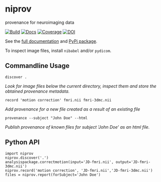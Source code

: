 niprov
======
provenance for neuroimaging data

[![Build](https://travis-ci.org/ilogue/niprov.svg?branch=master)](https://travis-ci.org/ilogue/niprov)
[![Docs](https://readthedocs.org/projects/niprov/badge/?version=latest)](http://niprov.readthedocs.org/)
[![Coverage](https://img.shields.io/coveralls/ilogue/niprov.svg)](https://coveralls.io/r/ilogue/niprov)
[![DOI](https://zenodo.org/badge/7344/ilogue/niprov.svg)](http://dx.doi.org/10.5281/zenodo.13683)

See the [full documentation](http://niprov.readthedocs.org/) and [PyPi package](https://pypi.python.org/pypi/niprov).

To inspect image files, install `nibabel` and/or `pydicom`.

Commandline Usage
-----------------

```
discover .
```
*Look for image files below the current directory, inspect them and store the obtained provenance metadata.*

```
record 'motion correction' fmri.nii fmri-3dmc.nii
```
*Add provenance for a new file created as a result of an existing file*

```
provenance --subject "John Doe" --html
```
*Publish provenance of known files for subject 'John Doe' as an html file.*

Python API
-----------------

```
import niprov
niprov.discover('.')
analysispackage.correctmotion(input='JD-fmri.nii', output='JD-fmri-3dmc.nii')
niprov.record('motion correction', 'JD-fmri.nii','JD-fmri-3dmc.nii')
files = niprov.report(forSubject='John Doe')
```



